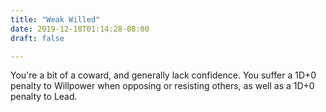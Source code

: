 ```yaml
---
title: "Weak Willed"
date: 2019-12-18T01:14:28-08:00
draft: false

---
```


You're a bit of a coward, and generally lack confidence. You suffer a 1D+0 penalty to Willpower when opposing or resisting others, as well as a 1D+0 penalty to Lead.